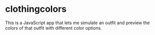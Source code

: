 # clothingcolors
This is a JavaScript app that lets me simulate an outfit and preview the colors of that outfit with different color options.

